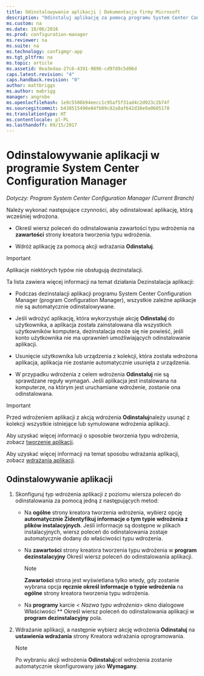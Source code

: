 ```yaml
---
title: Odinstalowywanie aplikacji | Dokumentacja firmy Microsoft
description: "Odinstaluj aplikację za pomocą programu System Center Configuration Manager"
ms.custom: na
ms.date: 10/06/2016
ms.prod: configuration-manager
ms.reviewer: na
ms.suite: na
ms.technology: configmgr-app
ms.tgt_pltfrm: na
ms.topic: article
ms.assetid: 0ea3edaa-27c6-4391-9896-cd97d9c5d06d
caps.latest.revision: "4"
caps.handback.revision: "0"
author: mattbriggs
ms.author: mabrigg
manager: angrobe
ms.openlocfilehash: 1e9c5506b94eecc1c95af5f31ad4c2d923c2b74f
ms.sourcegitcommit: b438515490e04fb09c82a8af642d38e9a0605178
ms.translationtype: HT
ms.contentlocale: pl-PL
ms.lasthandoff: 09/15/2017
---
```

# <a name="uninstall-applications-with-system-center-configuration-manager"></a>Odinstalowywanie aplikacji w programie System Center Configuration Manager

*Dotyczy: Program System Center Configuration Manager (Current Branch)*


Należy wykonać następujące czynności, aby odinstalować aplikację, którą wcześniej wdrożona.

-   Określ wiersz poleceń do odinstalowania zawartości typu wdrożenia na **zawartości** strony kreatora tworzenia typu wdrożenia.  

-   Wdróż aplikację za pomocą akcji wdrażania **Odinstaluj**.  

> [!IMPORTANT]  
> Aplikacje niektórych typów nie obsługują dezinstalacji.  

 Ta lista zawiera więcej informacji na temat działania Dezinstalacja aplikacji:  

-   Podczas dezinstalacji aplikacji programu System Center Configuration Manager (program Configuration Manager), wszystkie zależne aplikacje nie są automatycznie odinstalowywane.  

-   Jeśli wdrożyć aplikację, która wykorzystuje akcję **Odinstaluj** do użytkownika, a aplikacja została zainstalowana dla wszystkich użytkowników komputera, dezinstalacja może się nie powieść, jeśli konto użytkownika nie ma uprawnień umożliwiających odinstalowanie aplikacji.  

-   Usunięcie użytkownika lub urządzenia z kolekcji, która została wdrożona aplikacja, aplikacja nie zostanie automatycznie usunięta z urządzenia.  

-   W przypadku wdrożenia z celem wdrożenia **Odinstaluj** nie są sprawdzane reguły wymagań. Jeśli aplikacja jest instalowana na komputerze, na którym jest uruchamiane wdrożenie, zostanie ona odinstalowana.  

> [!IMPORTANT]  
> Przed wdrożeniem aplikacji z akcją wdrożenia **Odinstaluj**należy usunąć z kolekcji wszystkie istniejące lub symulowane wdrożenia aplikacji.  

 Aby uzyskać więcej informacji o sposobie tworzenia typu wdrożenia, zobacz [tworzenie aplikacji](../../apps/deploy-use/create-applications.md).  

 Aby uzyskać więcej informacji na temat sposobu wdrażania aplikacji, zobacz [wdrażania aplikacji](../../apps/deploy-use/deploy-applications.md).  

## <a name="uninstall-an-application"></a>Odinstalowywanie aplikacji  

1.  Skonfiguruj typ wdrożenia aplikacji z poziomu wiersza poleceń do odinstalowania za pomocą jedną z następujących metod:  

    -   Na **ogólne** strony kreatora tworzenia wdrożenia, wybierz opcję **automatycznie Zidentyfikuj informacje o tym typie wdrożenia z plików instalacyjnych**. Jeśli informacje są dostępne w plikach instalacyjnych, wiersz poleceń do odinstalowania zostaje automatycznie dodany do właściwości typu wdrożenia.  

    -   Na **zawartości** strony kreatora tworzenia typu wdrożenia w **program dezinstalacyjny** Określ wiersz poleceń do odinstalowania aplikacji.  

        > [!NOTE]  
        >  **Zawartości** strona jest wyświetlana tylko wtedy, gdy zostanie wybrana opcja **ręcznie określ informacje o typie wdrożenia** na **ogólne** strony kreatora tworzenia typu wdrożenia.  

    -   Na **programy** karcie  **<* Nazwa typu wdrożenia*> okno dialogowe Właściwości ** Określ wiersz poleceń do odinstalowania aplikacji w **program dezinstalacyjny** pola.  

2.  Wdrażanie aplikacji, a następnie wybierz akcję wdrożenia **Odinstaluj** na **ustawienia wdrażania** strony Kreatora wdrażania oprogramowania.  

    > [!NOTE]  
    >  Po wybraniu akcji wdrożenia **Odinstaluj**cel wdrożenia zostanie automatycznie skonfigurowany jako **Wymagany**.  
